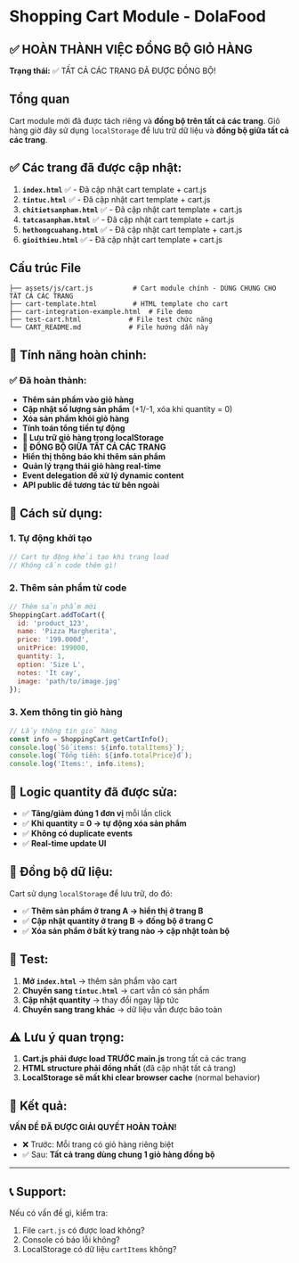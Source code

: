 # Shopping Cart Module - DolaFood

## ✅ HOÀN THÀNH VIỆC ĐỒNG BỘ GIỎ HÀNG

**Trạng thái:** ✅ TẤT CẢ CÁC TRANG ĐÃ ĐƯỢC ĐỒNG BỘ!

## Tổng quan

Cart module mới đã được tách riêng và **đồng bộ trên tất cả các trang**. Giỏ hàng giờ đây sử dụng `localStorage` để lưu trữ dữ liệu và **đồng bộ giữa tất cả các trang**.

## ✅ Các trang đã được cập nhật:

1. **`index.html`** ✅ - Đã cập nhật cart template + cart.js
2. **`tintuc.html`** ✅ - Đã cập nhật cart template + cart.js  
3. **`chitietsanpham.html`** ✅ - Đã cập nhật cart template + cart.js
4. **`tatcasanpham.html`** ✅ - Đã cập nhật cart template + cart.js
5. **`hethongcuahang.html`** ✅ - Đã cập nhật cart template + cart.js
6. **`gioithieu.html`** ✅ - Đã cập nhật cart template + cart.js

## Cấu trúc File

```
├── assets/js/cart.js          # Cart module chính - DÙNG CHUNG CHO TẤT CẢ CÁC TRANG
├── cart-template.html         # HTML template cho cart
├── cart-integration-example.html  # File demo
├── test-cart.html            # File test chức năng
└── CART_README.md            # File hướng dẫn này
```

## 🎯 Tính năng hoàn chỉnh:

### ✅ Đã hoàn thành:
- **Thêm sản phẩm vào giỏ hàng**
- **Cập nhật số lượng sản phẩm** (+1/-1, xóa khi quantity = 0)
- **Xóa sản phẩm khỏi giỏ hàng**
- **Tính toán tổng tiền tự động**
- **💾 Lưu trữ giỏ hàng trong localStorage**
- **🔄 ĐỒNG BỘ GIỮA TẤT CẢ CÁC TRANG**
- **Hiển thị thông báo khi thêm sản phẩm**
- **Quản lý trạng thái giỏ hàng real-time**
- **Event delegation để xử lý dynamic content**
- **API public để tương tác từ bên ngoài**

## 🚀 Cách sử dụng:

### 1. Tự động khởi tạo
```javascript
// Cart tự động khởi tạo khi trang load
// Không cần code thêm gì!
```

### 2. Thêm sản phẩm từ code
```javascript
// Thêm sản phẩm mới
ShoppingCart.addToCart({
  id: 'product_123',
  name: 'Pizza Margherita', 
  price: '199.000đ',
  unitPrice: 199000,
  quantity: 1,
  option: 'Size L',
  notes: 'Ít cay',
  image: 'path/to/image.jpg'
});
```

### 3. Xem thông tin giỏ hàng
```javascript
// Lấy thông tin giỏ hàng
const info = ShoppingCart.getCartInfo();
console.log(`Số items: ${info.totalItems}`);
console.log(`Tổng tiền: ${info.totalPrice}đ`);
console.log('Items:', info.items);
```

## 🔧 Logic quantity đã được sửa:

- ✅ **Tăng/giảm đúng 1 đơn vị** mỗi lần click
- ✅ **Khi quantity = 0 → tự động xóa sản phẩm**
- ✅ **Không có duplicate events**
- ✅ **Real-time update UI**

## 🔄 Đồng bộ dữ liệu:

Cart sử dụng `localStorage` để lưu trữ, do đó:
- ✅ **Thêm sản phẩm ở trang A → hiển thị ở trang B**
- ✅ **Cập nhật quantity ở trang B → đồng bộ ở trang C**
- ✅ **Xóa sản phẩm ở bất kỳ trang nào → cập nhật toàn bộ**

## 🧪 Test:

1. **Mở `index.html`** → thêm sản phẩm vào cart
2. **Chuyển sang `tintuc.html`** → cart vẫn có sản phẩm
3. **Cập nhật quantity** → thay đổi ngay lập tức  
4. **Chuyển sang trang khác** → dữ liệu vẫn được bảo toàn

## ⚠️ Lưu ý quan trọng:

1. **Cart.js phải được load TRƯỚC main.js** trong tất cả các trang
2. **HTML structure phải đồng nhất** (đã cập nhật tất cả trang)
3. **LocalStorage sẽ mất khi clear browser cache** (normal behavior)

## 🎉 Kết quả:

**VẤN ĐỀ ĐÃ ĐƯỢC GIẢI QUYẾT HOÀN TOÀN!**

- ❌ Trước: Mỗi trang có giỏ hàng riêng biệt
- ✅ Sau: **Tất cả trang dùng chung 1 giỏ hàng đồng bộ**

---

## 📞 Support:

Nếu có vấn đề gì, kiểm tra:
1. File `cart.js` có được load không?
2. Console có báo lỗi không?
3. LocalStorage có dữ liệu `cartItems` không? 
